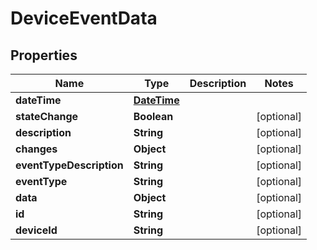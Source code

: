 
# DeviceEventData

## Properties
Name | Type | Description | Notes
------------ | ------------- | ------------- | -------------
**dateTime** | [**DateTime**](DateTime.md) |  | 
**stateChange** | **Boolean** |  |  [optional]
**description** | **String** |  |  [optional]
**changes** | **Object** |  |  [optional]
**eventTypeDescription** | **String** |  |  [optional]
**eventType** | **String** |  |  [optional]
**data** | **Object** |  |  [optional]
**id** | **String** |  |  [optional]
**deviceId** | **String** |  |  [optional]



